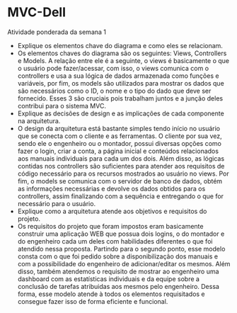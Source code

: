 # MVC-Dell
Atividade ponderada da semana 1
- Explique os elementos chave do diagrama e como eles se relacionam.
-   Os elementos chaves do diagrama são os seguintes: Views, Controllers e Models. A relação entre ele é a seguinte, o views é basicamente o que o usuário pode fazer/acessar, com isso, o views comunica com o controllers e usa a sua lógica de dados armazenada como funções e variáveis, por fim, os models são utilizados para mostrar os dados que são necessários como o ID, o nome e o tipo do dado que deve ser fornecido. Esses 3 são cruciais pois trabalham juntos e a junção deles contribui para o sistema MVC.
- Explique as decisões de design e as implicações de cada componente na arquitetura.
-   O design da arquitetura está bastante simples tendo início no usuário que se conecta com o cliente e as ferramentas. O cliente por sua vez, sendo ele o engenheiro ou o montador, possui diversas opções como fazer o login, criar a conta, a página inicial e conteúdos relacionados aos manuais individuais para cada um dos dois. Além disso, as lógicas contidas nos controllers são suficientes para atender aos requisitos de código necessário para os recursos mostrados ao usuário no views. Por fim, o models se comunica com o servidor de banco de dados, obtém as informações necessárias e devolve os dados obtidos para os controllers, assim finalizando com a sequência e entregando o que for necessário para o usuário.
- Explique como a arquitetura atende aos objetivos e requisitos do projeto.
-   Os requisitos do projeto que foram impostos eram basicamente construir uma aplicação WEB que possua dois logins, o do montador e do engenheiro cada um deles com habilidades diferentes o que foi atendido nessa proposta. Partindo para o segundo ponto, esse modelo consta com o que foi pedido sobre a disponibilização dos manuais e com a possibilidade do engenheiro de adicionar/editar os mesmos. Além disso, também atendemos o requisito de mostrar ao engenheiro uma dashboard com as estatísticas individuais e da equipe sobre a conclusão de tarefas atribuidas aos mesmos pelo engenheiro. Dessa forma, esse modelo atende à todos os elementos requisitados e consegue fazer isso de forma eficiente e funcional.

